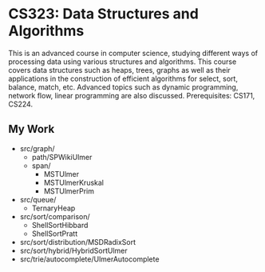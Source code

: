 CS323: Data Structures and Algorithms
=====

This is an advanced course in computer science, studying different ways of processing data using various structures and algorithms. This course covers data structures such as heaps, trees, graphs as well as their applications in the construction of efficient algorithms for select, sort, balance, match, etc. Advanced topics such as dynamic programming, network flow, linear programming are also discussed. Prerequisites: CS171, CS224.

My Work
-------

- src/graph/
    -   path/SPWikiUlmer
    -   span/
        -   MSTUlmer
        -   MSTUlmerKruskal
        -   MSTUlmerPrim
- src/queue/
    -   TernaryHeap
- src/sort/comparison/
    -   ShellSortHibbard
    -   ShellSortPratt
- src/sort/distribution/MSDRadixSort
- src/sort/hybrid/HybridSortUlmer
- src/trie/autocomplete/UlmerAutocomplete